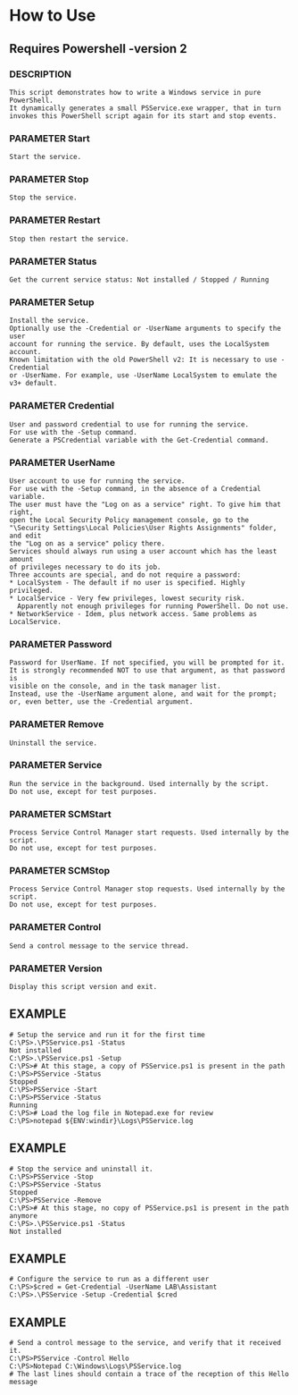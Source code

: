 # How to Use

## Requires Powershell -version 2


  ### DESCRIPTION
    This script demonstrates how to write a Windows service in pure PowerShell.
    It dynamically generates a small PSService.exe wrapper, that in turn
    invokes this PowerShell script again for its start and stop events.

  ### PARAMETER Start
    Start the service.

  ### PARAMETER Stop
    Stop the service.

  ### PARAMETER Restart
    Stop then restart the service.

  ### PARAMETER Status
    Get the current service status: Not installed / Stopped / Running

  ### PARAMETER Setup
    Install the service.
    Optionally use the -Credential or -UserName arguments to specify the user
    account for running the service. By default, uses the LocalSystem account.
    Known limitation with the old PowerShell v2: It is necessary to use -Credential
    or -UserName. For example, use -UserName LocalSystem to emulate the v3+ default.

  ### PARAMETER Credential
    User and password credential to use for running the service.
    For use with the -Setup command.
    Generate a PSCredential variable with the Get-Credential command.

  ### PARAMETER UserName
    User account to use for running the service.
    For use with the -Setup command, in the absence of a Credential variable.
    The user must have the "Log on as a service" right. To give him that right,
    open the Local Security Policy management console, go to the
    "\Security Settings\Local Policies\User Rights Assignments" folder, and edit
    the "Log on as a service" policy there.
    Services should always run using a user account which has the least amount
    of privileges necessary to do its job.
    Three accounts are special, and do not require a password:
    * LocalSystem - The default if no user is specified. Highly privileged.
    * LocalService - Very few privileges, lowest security risk.
      Apparently not enough privileges for running PowerShell. Do not use.
    * NetworkService - Idem, plus network access. Same problems as LocalService.

  ### PARAMETER Password
    Password for UserName. If not specified, you will be prompted for it.
    It is strongly recommended NOT to use that argument, as that password is
    visible on the console, and in the task manager list.
    Instead, use the -UserName argument alone, and wait for the prompt;
    or, even better, use the -Credential argument.

  ### PARAMETER Remove
    Uninstall the service.

  ### PARAMETER Service
    Run the service in the background. Used internally by the script.
    Do not use, except for test purposes.

  ### PARAMETER SCMStart
    Process Service Control Manager start requests. Used internally by the script.
    Do not use, except for test purposes.

  ### PARAMETER SCMStop
    Process Service Control Manager stop requests. Used internally by the script.
    Do not use, except for test purposes.

  ### PARAMETER Control
    Send a control message to the service thread.

  ### PARAMETER Version
    Display this script version and exit.

  ## EXAMPLE
    # Setup the service and run it for the first time
    C:\PS>.\PSService.ps1 -Status
    Not installed
    C:\PS>.\PSService.ps1 -Setup
    C:\PS># At this stage, a copy of PSService.ps1 is present in the path
    C:\PS>PSService -Status
    Stopped
    C:\PS>PSService -Start
    C:\PS>PSService -Status
    Running
    C:\PS># Load the log file in Notepad.exe for review
    C:\PS>notepad ${ENV:windir}\Logs\PSService.log

  ## EXAMPLE
    # Stop the service and uninstall it.
    C:\PS>PSService -Stop
    C:\PS>PSService -Status
    Stopped
    C:\PS>PSService -Remove
    C:\PS># At this stage, no copy of PSService.ps1 is present in the path anymore
    C:\PS>.\PSService.ps1 -Status
    Not installed

  ## EXAMPLE
    # Configure the service to run as a different user
    C:\PS>$cred = Get-Credential -UserName LAB\Assistant
    C:\PS>.\PSService -Setup -Credential $cred

  ## EXAMPLE
    # Send a control message to the service, and verify that it received it.
    C:\PS>PSService -Control Hello
    C:\PS>Notepad C:\Windows\Logs\PSService.log
    # The last lines should contain a trace of the reception of this Hello message
